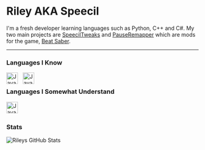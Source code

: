 # Riley AKA Speecil

I'm a fresh developer learning languages such as Python, C++ and C#. My two main projects are [SpeecilTweaks](https://github.com/speecil/SpeecilTweaks-BSML) and [PauseRemapper](https://github.com/speecil/PauseRemapper) which are mods for the game, [Beat Saber](https://beatsaber.com/).

---

### Languages I Know
<img align="left" alt="Java" width="30px" style="padding-right:10px;" src="https://cdn.jsdelivr.net/gh/devicons/devicon/icons/cplusplus/cplusplus-line.svg"/>
<img align="left" alt="Java" width="30px" style="padding-right:10px;" src="https://cdn.jsdelivr.net/gh/devicons/devicon/icons/python/python-plain.svg"/>

<br/>

### Languages I Somewhat Understand
<img align="left" alt="Java" width="30px" style="padding-right:10px;" src="https://cdn.jsdelivr.net/gh/devicons/devicon/icons/csharp/csharp-line.svg"/>

<br />

#

### Stats

![Rileys GitHub Stats](https://github-readme-stats.vercel.app/api?username=speecil&show_icons=true&theme=dark)

#
